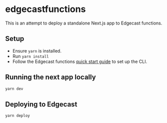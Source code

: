 # edgecastfunctions

This is an attempt to deploy a standalone Next.js app to Edgecast functions.

## Setup

* Ensure `yarn` is installed.
* Run `yarn install`
* Follow the Edgecast functions [quick start guide](https://developer.edgecast.com/edgecompute/#Functions-Edge.htm#QuickStart) to set up the CLI.

## Running the next app locally

```bash
yarn dev
```

## Deploying to Edgecast

```
yarn deploy
```
